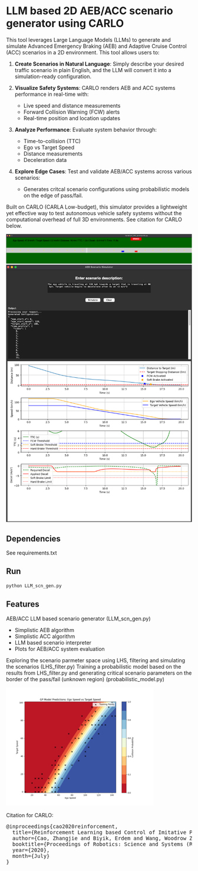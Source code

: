 # LLM based 2D AEB/ACC scenario generator using CARLO

This tool leverages Large Language Models (LLMs) to generate and simulate Advanced Emergency Braking (AEB) and Adaptive Cruise Control (ACC) scenarios in a 2D environment. This tool allows users to:

1. **Create Scenarios in Natural Language**: Simply describe your desired traffic scenario in plain English, and the LLM will convert it into a simulation-ready configuration.

2. **Visualize Safety Systems**: CARLO renders AEB and ACC systems performance in real-time with:
   - Live speed and distance measurements
   - Forward Collision Warning (FCW) alerts
   - Real-time position and location updates

3. **Analyze Performance**: Evaluate system behavior through:
   - Time-to-collision (TTC)
   - Ego vs Target Speed
   - Distance measurements
   - Deceleration data

4. **Explore Edge Cases**: Test and validate AEB/ACC systems across various scenarios:
   - Generates critcal scenario configurations using probabilistic models on the edge of pass/fail.

Built on CARLO (CARLA Low-budget), this simulator provides a lightweight yet effective way to test autonomous vehicle safety systems without the computational overhead of full 3D environments. See citation for CARLO below.

<img width="1000" alt="AEB Simulation Screenshot 1" src="screenshots/AEB_visualization.png" />
<img width="1000" alt="AEB Simulation Screenshot 2" src="screenshots/LLM_SIM_UI.png" />

## Dependencies
See requirements.txt

## Run
```python
python LLM_scn_gen.py
```

## Features
AEB/ACC LLM based scenario generator (LLM_scn_gen.py)
- Simplistic AEB algorithm
- Simplistic ACC algorithm
- LLM based scenario interpreter
- Plots for AEB/ACC system evaluation

Exploring the scenario parmeter space using LHS, filtering and simulating the scenarios (LHS_filter.py)
Training a probabilistic model based on the results from LHS_filter.py and generating critical scenario parameters on the border of the pass/fail (unknown region) (probabilistic_model.py)

<img width="400" alt="Probablistic Model parameter relationship" src="screenshots/AEB_ego_vs_target_spd.png" />

Citation for CARLO:

<pre>
@inproceedings{cao2020reinforcement,
  title={Reinforcement Learning based Control of Imitative Policies for Near-Accident Driving},
  author={Cao, Zhangjie and Biyik, Erdem and Wang, Woodrow Z. and Raventos, Allan and Gaidon, Adrien and Rosman, Guy and Sadigh, Dorsa},
  booktitle={Proceedings of Robotics: Science and Systems (RSS)},
  year={2020},
  month={July}
}
</pre>
